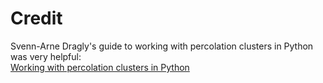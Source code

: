 # Credit

Svenn-Arne Dragly's guide to working with percolation clusters in Python
was very helpful:  
[Working with percolation clusters in Python](https://dragly.org/2013/03/25/working-with-percolation-clusters-in-python/)
